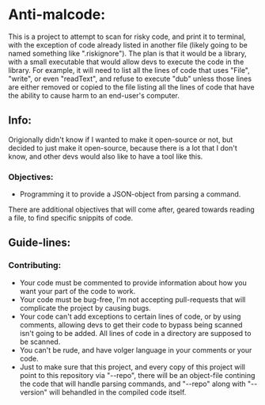 # Anti-malcode:
This is a project to attempt to scan for risky code, and print it to terminal, with the exception of code already listed in another file (likely going to be named something like ".riskignore").  The plan is that it would be a library, with a small executable that would allow devs to execute the code in the library.  For example, it will need to list all the lines of code that uses "File", "write", or even "readText", and refuse to execute "dub" unless those lines are either removed or copied to the file listing all the lines of code that have the ability to cause harm to an end-user's computer.  
## Info:
Origionally didn't know if I wanted to make it open-source or not, but decided to just make it open-source, because there is a lot that I don't know, and other devs would also like to have a tool like this.  
### Objectives:
* Programming it to provide a JSON-object from parsing a command.  

There are additional objectives that will come after, geared towards reading a file, to find specific snippits of code.  
## Guide-lines:
### Contributing:
* Your code must be commented to provide information about how you want your part of the code to work.  
* Your code must be bug-free, I'm not accepting pull-requests that will complicate the project by causing bugs.  
* Your code can't add exceptions to certain lines of code, or by using comments, allowing devs to get their code to bypass being scanned isn't going to be added.  All lines of code in a directory are supposed to be scanned.  
* You can't be rude, and have volger language in your comments or your code.  
* Just to make sure that this project, and every copy of this project will point to this repository via "--repo", there will be an object-file contining the code that will handle parsing commands, and "--repo" along with "--version" will behandled in the compiled code itself.  
